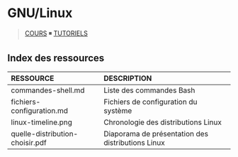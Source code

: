 # GNU/Linux

> [COURS](https://www.youtube.com/playlist?list=PLrSOXFDHBtfHKxuz6NySItyf4iSEcTw97) ◾ [TUTORIELS](https://www.youtube.com/playlist?list=PLrSOXFDHBtfHKxuz6NySItyf4iSEcTw97)

## Index des ressources

|RESSOURCE|DESCRIPTION|
|:--|:--|
|commandes-shell.md|Liste des commandes Bash|
|fichiers-configuration.md|Fichiers de configuration du système|
|linux-timeline.png|Chronologie des distributions Linux|
|quelle-distribution-choisir.pdf|Diaporama de présentation des distributions Linux|
